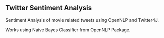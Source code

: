 ## Twitter Sentiment Analysis

Sentiment Analysis of movie related tweets using OpenNLP and Twitter4J.

Works using Naive Bayes Classifier from OpenNLP Package.
